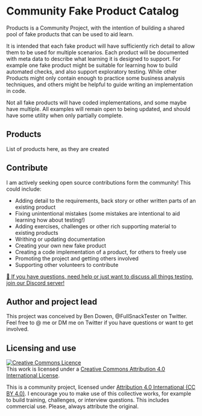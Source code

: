 # Community Fake Product Catalog

Products is a Community Project, with the intention of building a shared pool of fake products that can be used to aid learn.

It is intended that each fake product will have sufficiently rich detail to allow them to be used for multiple scenarios. Each product will be documented with meta data to describe what learning it is designed to support. For example one fake product might be suitable for learning how to build automated checks, and also support exploratory testing. While other Products might only contain enough to practice some business analysis techniques, and others might be helpful to guide writing an implementation in code.

Not all fake products will have coded implementations, and some maybe have multiple. All examples will remain open to being updated, and should have some utility when only partially complete.

## Products

List of products here, as they are created

## Contribute

I am actively seeking open source contributions form the community! This could include:

* Adding detail to the requirements, back story or other written parts of an existing product
* Fixing unintentional mistakes (some mistakes are intentional to aid learning how about testing!)
* Adding exercises, challenges or other rich supporting material to existing products
* Writhing or updating documentation
* Creating your own new fake product
* Creating a code implementation of a product, for others to freely use
* Promoting the project and getting others involved
* Supporting other volunteers to contribute

<a href="https://discord.com/invite/R5Nv3gFs8a">💬 If you have questions, need help or just want to discuss all things testing, join our Discord server!</a>

## Author and project lead

This project was conceived by Ben Dowen, @FullSnackTester on Twitter. Feel free to @ me or DM me on Twitter if you have questions or want to get involved.

## Licensing and use

<a rel="license" href="http://creativecommons.org/licenses/by/4.0/"><img alt="Creative Commons Licence" style="border-width:0" src="https://i.creativecommons.org/l/by/4.0/88x31.png" /></a><br />This work is licensed under a <a rel="license" href="http://creativecommons.org/licenses/by/4.0/">Creative Commons Attribution 4.0 International License</a>.

This is a community project, licensed under [Attribution 4.0 International (CC BY 4.0)](https://creativecommons.org/licenses/by/4.0/). I encourage you to make use of this collective works, for example to build training, challenges, or interview questions. This includes commercial use. Please, always attribute the original.
